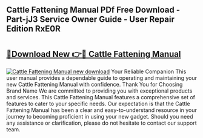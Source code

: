 ## Cattle Fattening Manual PDf Free Download - Part-jJ3 Service Owner Guide - User Repair Edition RxE0R

# <h2><a href="http://cf19086.oget.top/?id=Cattle+Fattening+Manual">🔗Download New 👉🔴 Cattle Fattening Manual</a></h2>

[![Cattle Fattening Manual new download](https://i.imgur.com/5g1atiW.png)](http://cf19086.oget.top/?id=Cattle+Fattening+Manual)
Your Reliable Companion This user manual provides a dependable guide to operating and maintaining your new Cattle Fattening Manual with confidence. Thank You for Choosing Brand Name We are committed to providing you with exceptional products and services. This Cattle Fattening Manual features a comprehensive set of features to cater to your specific needs. Our expectation is that the Cattle Fattening Manual has been a clear and easy-to-understand resource in your journey to becoming proficient in using your new gadget. Should you need any assistance or clarification, please do not hesitate to contact our support team.
